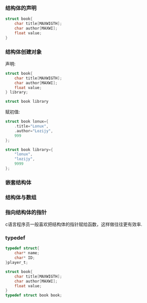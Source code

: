 ### 结构体的声明

```c
struct book{
    char title[MAXWIGTH];
    char author[MAXWI];
    float value;
}
```



### 结构体创建对象

声明:

```c
struct book{
    char title[MAXWIGTH];
    char author[MAXWI];
    float value;
} library;
```

```c
struct book library
```

赋初值:

```c
struct book lonux={
    .title="Lonux",
    .author="Lozijy",
    999
};
```

```c
struct book library={
    "lonux",
    "lozijy",
    9999
};
```



### 嵌套结构体

### 结构体与数组

### 指向结构体的指针

c语言程序员一般喜欢把结构体的指针赋给函数，这样做往往更有效率.

### typedef

```c
typedef struct{
    char* name;
    char* ID;
}player_t;
```



```c
struct book{
    char title[MAXWIGTH];
    char author[MAXWI];
    float value;
} 
typedef struct book book;
```

